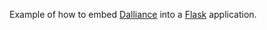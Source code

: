 Example of how to embed [Dalliance](http://biodalliance.org) into a [Flask](http://flask.pocoo.org) application.
